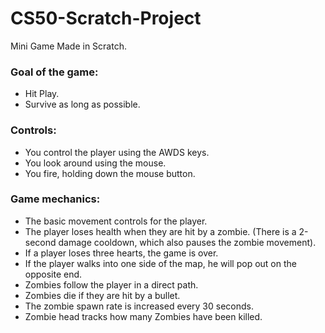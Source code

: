 # CS50-Scratch-Project
Mini Game Made in Scratch.

### Goal of the game: 

  - Hit Play.
  - Survive as long as possible. 

### Controls: 

  - You control the player using the AWDS keys.
  - You look around using the mouse.
  - You fire, holding down the mouse button.

### Game mechanics: 

  - The basic movement controls for the player.
  - The player loses health when they are hit by a zombie. (There is a 2-second damage cooldown, which also pauses the zombie movement).
  - If a player loses three hearts, the game is over.
  - If the player walks into one side of the map, he will pop out on the opposite end.
  - Zombies follow the player in a direct path.
  - Zombies die if they are hit by a bullet.
  - The zombie spawn rate is increased every 30 seconds.
  - Zombie head tracks how many Zombies have been killed.

